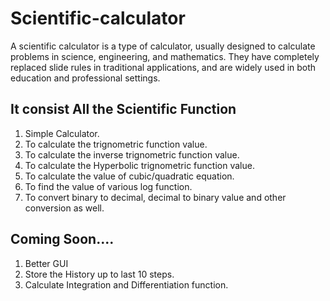 # Scientific-calculator
A scientific calculator is a type of calculator, usually designed to calculate problems in science, engineering, and mathematics. They have completely replaced slide rules in traditional applications, and are widely used in both education and professional settings.

## It consist All the Scientific Function
1. Simple Calculator.
2. To calculate the trignometric function value.
3. To calculate the inverse trignometric function value.
4. To calculate the Hyperbolic trignometric function value.
5. To calculate the value of cubic/quadratic equation.
6. To find the value of various log function.
7. To convert binary to decimal, decimal to binary value and other conversion as well.

## Coming Soon....
1. Better GUI
2. Store the History up to last 10 steps.
3. Calculate Integration and Differentiation function.

